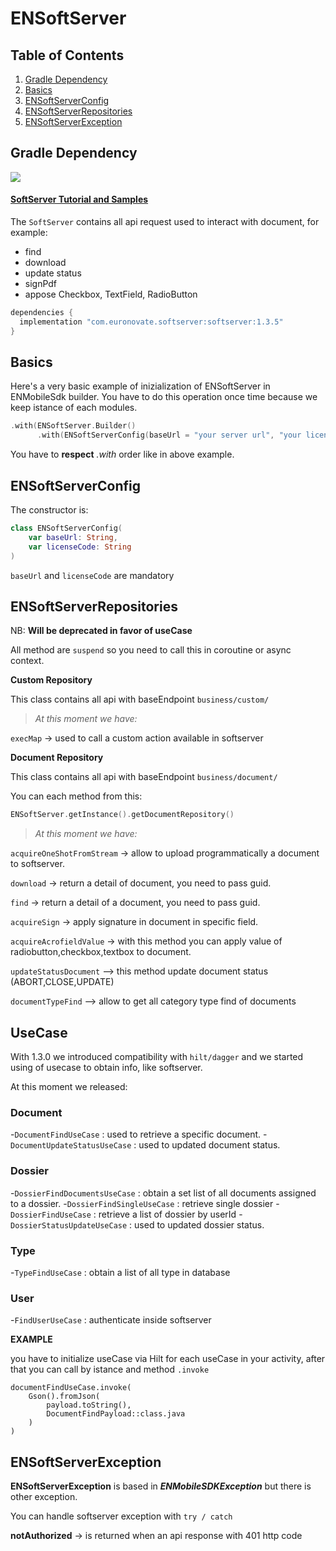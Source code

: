 # ENSoftServer

## Table of Contents
1. [Gradle Dependency](#gradle-dependency)
2. [Basics](#basics)
3. [ENSoftServerConfig](#ENSoftServerConfig)
4. [ENSoftServerRepositories](#ENSoftServerRepositories)
5. [ENSoftServerException](#ENSoftServerException)


## Gradle Dependency
![](https://badgen.net/badge/stable/1.3.5/blue)

#### [SoftServer Tutorial and Samples](softserver/readme.md)

The `SoftServer` contains all api request used to interact with document, for example:

* find 
* download
* update status 
* signPdf
* appose Checkbox, TextField, RadioButton

```gradle
dependencies {
  implementation "com.euronovate.softserver:softserver:1.3.5"
}
```

## Basics

Here's a very basic example of inizialization of ENSoftServer in ENMobileSdk builder. You have to do this operation once time because we keep istance of each modules.

```kotlin
.with(ENSoftServer.Builder()
      .with(ENSoftServerConfig(baseUrl = "your server url", "your license key")).build())
```

You have to **respect** *.with* order like in above example.

## ENSoftServerConfig

The constructor is: 

```kotlin
class ENSoftServerConfig(
    var baseUrl: String,
    var licenseCode: String
)
```

`baseUrl` and `licenseCode` are mandatory

## ENSoftServerRepositories

NB: **Will be deprecated in favor of useCase**

All method are `suspend` so you need to call this in coroutine or async context.

**Custom Repository**

This class contains all api with baseEndpoint `business/custom/`

> *At this moment we have:*

`execMap` -> used to call a custom action available in softserver

**Document Repository**

This class contains all api with baseEndpoint `business/document/`

You can each method from this:

```kotlin
ENSoftServer.getInstance().getDocumentRepository()
``` 

> *At this moment we have:*

`acquireOneShotFromStream` -> allow to upload programmatically a document to softserver.

`download` -> return a detail of document, you need to pass guid.

`find` -> return a detail of a document, you need to pass guid.

`acquireSign` -> apply signature in document in specific field.

`acquireAcrofieldValue` -> with this method you can apply value of radiobutton,checkbox,textbox to document.

`updateStatusDocument` --> this method update document status (ABORT,CLOSE,UPDATE)

`documentTypeFind` --> allow to get all category type find of documents


## UseCase

With 1.3.0 we introduced compatibility with `hilt/dagger` and we started using of usecase to obtain info, like softserver.

At this moment we released:

### Document

-`DocumentFindUseCase` : used to retrieve a specific document.
-`DocumentUpdateStatusUseCase` : used to updated document status.

### Dossier

-`DossierFindDocumentsUseCase` : obtain a set list of all documents assigned to a dossier.
-`DossierFindSingleUseCase` : retrieve single dossier
-`DossierFindUseCase` : retrieve a list of dossier by userId
-`DossierStatusUpdateUseCase` : used to updated dossier status.

### Type

-`TypeFindUseCase` : obtain a list of all type in database

### User

-`FindUserUseCase` : authenticate inside softserver

**EXAMPLE** 

you have to initialize useCase via Hilt for each useCase in your activity, after that you can call by istance and method `.invoke`

```
documentFindUseCase.invoke(  
    Gson().fromJson(  
        payload.toString(),  
        DocumentFindPayload::class.java  
    )  
)
```

## ENSoftServerException

**ENSoftServerException** is based in ***ENMobileSDKException*** but there is other exception.

You can handle softserver exception with `try / catch`

**notAuthorized** -> is returned when an api response with 401 http code